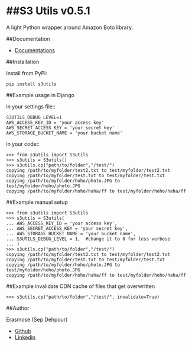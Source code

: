 ##S3 Utils v0.5.1
=====

A light Python wrapper around Amazon Boto library.

##Documentation
* [Documentations](http://s3utils.readthedocs.org/en/latest/)


##Installation

Install from PyPi:

    pip install s3utils

##Example usage in Django

    
in your settings file::

    S3UTILS_DEBUG_LEVEL=1
    AWS_ACCESS_KEY_ID = 'your access key'
    AWS_SECRET_ACCESS_KEY = 'your secret key'
    AWS_STORAGE_BUCKET_NAME = 'your bucket name'

in your code::

    >>> from s3utils import S3utils
    >>> s3utils = S3utils()
    >>> s3utils.cp("path/to/folder","/test/")
    copying /path/to/myfolder/test2.txt to test/myfolder/test2.txt
    copying /path/to/myfolder/test.txt to test/myfolder/test.txt
    copying /path/to/myfolder/hoho/photo.JPG to test/myfolder/hoho/photo.JPG
    copying /path/to/myfolder/hoho/haha/ff to test/myfolder/hoho/haha/ff


##Example manual setup

    >>> from s3utils import S3utils
    >>> s3utils = S3utils(
    ... AWS_ACCESS_KEY_ID = 'your access key',
    ... AWS_SECRET_ACCESS_KEY = 'your secret key',
    ... AWS_STORAGE_BUCKET_NAME = 'your bucket name',
    ... S3UTILS_DEBUG_LEVEL = 1,  #change it to 0 for less verbose
    ... )
    >>> s3utils.cp("path/to/folder","/test/")
    copying /path/to/myfolder/test2.txt to test/myfolder/test2.txt
    copying /path/to/myfolder/test.txt to test/myfolder/test.txt
    copying /path/to/myfolder/hoho/photo.JPG to test/myfolder/hoho/photo.JPG
    copying /path/to/myfolder/hoho/haha/ff to test/myfolder/hoho/haha/ff


##Example invalidate CDN cache of files that get overwritten

    >>> s3utils.cp("path/to/folder","/test/", invalidate=True)


##Author

Erasmose (Sep Dehpour)
* [Github](https://github.com/erasmose)
* [Linkedin](http://www.linkedin.com/in/sepehr)

